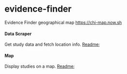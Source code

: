 # evidence-finder
Evidence Finder geographical map
https://chi-map.now.sh

#### Data Scraper
Get study data and fetch location info.
[Readme](/data-scraper/README.md);

#### Map
Display studies on a map.
[Readme](/map/README.md);
